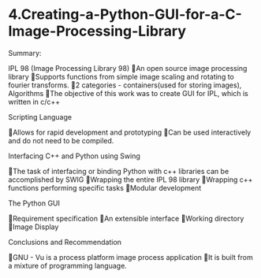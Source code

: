 # 4.Creating-a-Python-GUI-for-a-C-Image-Processing-Library

Summary:

IPL 98 (Image Processing Library 98)
An open source image processing library
Supports functions from simple image scaling and rotating to fourier  transforms.
2 categories - containers(used for storing images), Algorithms
The objective of this work was to create GUI for IPL, which is written in c/c++

Scripting Language

Allows for rapid development and prototyping
Can be used interactively and do not need to be compiled.

Interfacing C++ and Python using Swing

The task of interfacing or binding Python with c++ libraries can be accomplished by SWIG
Wrapping the entire IPL 98 library
Wrapping c++ functions performing specific tasks 
Modular development

The Python GUI

Requirement specification
An extensible interface
Working  directory
Image Display

Conclusions and Recommendation

GNU - Vu is a process platform image process application
It is built from a mixture of programming language.
